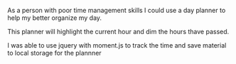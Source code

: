 As a person with poor time management skills I could use a day planner to help my better organize my day.

This planner will highlight the current hour and dim the hours thave passed.

I was able to use jquery with moment.js to track the time and save material to local storage for the plannner